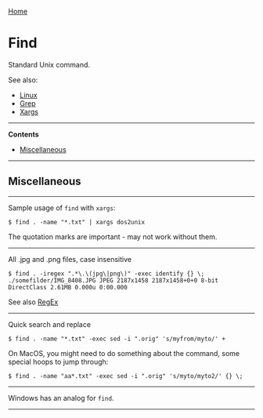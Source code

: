 [Home](Readme.md)
# Find

Standard Unix command.

See also:

 - [Linux](Linux.md)
 - [Grep](Grep.md)
 - [Xargs](Xargs.md)

---

**Contents**

- [Miscellaneous](Find.md#miscellaneous)

---

## Miscellaneous

---

Sample usage of `find` with `xargs`:
    
    $ find . -name "*.txt" | xargs dos2unix

The quotation marks are important - may not work without them.

---

All .jpg and .png files, case insensitive

    $ find . -iregex ".*\.\(jpg\|png\)" -exec identify {} \;
    ./somefilder/IMG_8408.JPG JPEG 2187x1458 2187x1458+0+0 8-bit DirectClass 2.61MB 0.000u 0:00.000

See also [RegEx](RegEx.md)

---

Quick search and replace

    $ find . -name "*.txt" -exec sed -i ".orig" 's/myfrom/myto/' +

On MacOS,  you might need to do something about the command, some special hoops to jump through:

    $ find . -name "aa*.txt" -exec sed -i ".orig" 's/myto/myto2/' {} \;

---

Windows has an analog for `find`.

---